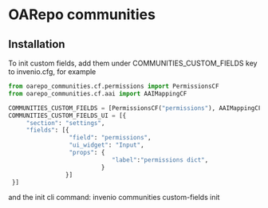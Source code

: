 # OARepo communities

## Installation

To init custom fields, add them under COMMUNITIES_CUSTOM_FIELDS key to invenio.cfg, 
for example


``` python
from oarepo_communities.cf.permissions import PermissionsCF
from oarepo_communities.cf.aai import AAIMappingCF

COMMUNITIES_CUSTOM_FIELDS = [PermissionsCF("permissions"), AAIMappingCF("aai")]
COMMUNITIES_CUSTOM_FIELDS_UI = [{
     "section": "settings",
     "fields": [{
                 "field": "permissions",
                 "ui_widget": "Input",
                 "props": {
                             "label":"permissions dict",
                          }
                }]
 }]
```
and the init cli command:
invenio communities custom-fields init